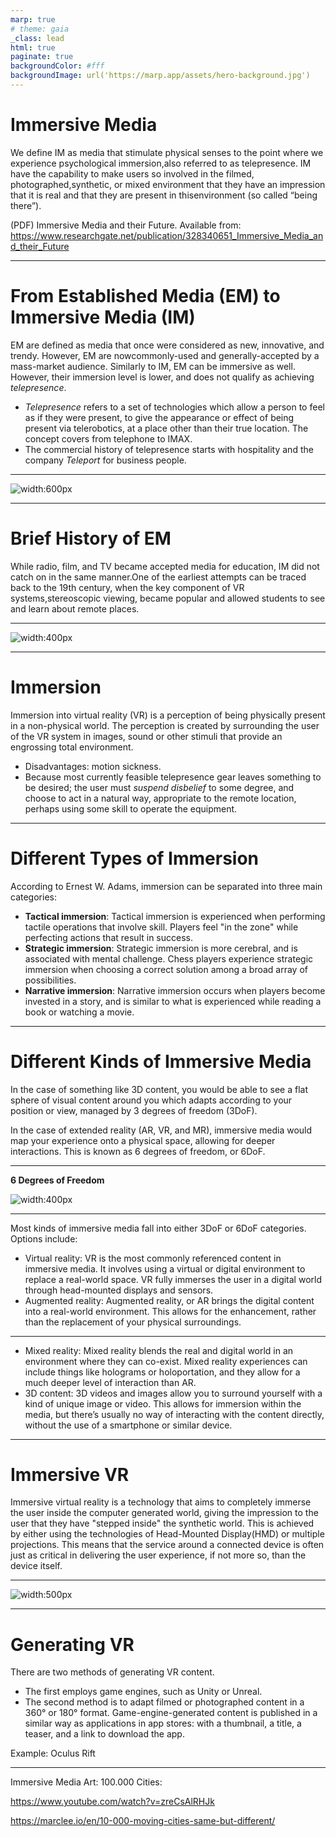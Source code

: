 ```yaml
---
marp: true
# theme: gaia
_class: lead
html: true
paginate: true
backgroundColor: #fff
backgroundImage: url('https://marp.app/assets/hero-background.jpg')
---
```


# Immersive Media

We define IM as media that stimulate physical senses to the point where we experience psychological immersion,also referred to as telepresence. IM have the capability to make users so involved in the filmed, photographed,synthetic, or mixed environment that they have an impression that it is real and that they are present in thisenvironment (so called “being there”). 

(PDF) Immersive Media and their Future. Available from: https://www.researchgate.net/publication/328340651_Immersive_Media_and_their_Future 

---

# From Established Media (EM) to Immersive Media (IM)

EM are defined as media that once were considered as new, innovative, and trendy. However, EM are nowcommonly-used and generally-accepted by a mass-market audience. Similarly to IM, EM can be immersive as well. However, their immersion level is lower, and does not qualify as achieving *telepresence*.

- *Telepresence* refers to a set of technologies which allow a person to feel as if they were present, to give the appearance or effect of being present via telerobotics, at a place other than their true location. The concept covers from telephone to IMAX.
- The commercial history of telepresence starts with hospitality and the company *Teleport* for business people.

--- 

![width:600px](./images/tp.jpeg)

---

# Brief History of EM

While radio, film, and TV became accepted media for education, IM did not catch on in the same manner.One of the earliest attempts can be traced back to the 19th century, when the key component of VR systems,stereoscopic viewing, became popular and allowed students to see and learn about remote places. 


---

![width:400px](./images/im1.jpeg)


---

# Immersion

Immersion into virtual reality (VR) is a perception of being physically present in a non-physical world. The perception is created by surrounding the user of the VR system in images, sound or other stimuli that provide an engrossing total environment.

- Disadvantages: motion sickness. 
- Because most currently feasible telepresence gear leaves something to be desired; the user must *suspend disbelief* to some degree, and choose to act in a natural way, appropriate to the remote location, perhaps using some skill to operate the equipment. 
---

# Different Types of Immersion

According to Ernest W. Adams, immersion can be separated into three main categories:

- **Tactical immersion**: Tactical immersion is experienced when performing tactile operations that involve skill. Players feel "in the zone" while perfecting actions that result in success.
- **Strategic immersion**: Strategic immersion is more cerebral, and is associated with mental challenge. Chess players experience strategic immersion when choosing a correct solution among a broad array of possibilities.
- **Narrative immersion**: Narrative immersion occurs when players become invested in a story, and is similar to what is experienced while reading a book or watching a movie.

---

# Different Kinds of Immersive Media

In the case of something like 3D content, you would be able to see a flat sphere of visual content around you which adapts according to your position or view, managed by 3 degrees of freedom (3DoF). 

In the case of extended reality (AR, VR, and MR), immersive media would map your experience onto a physical space, allowing for deeper interactions. This is known as 6 degrees of freedom, or 6DoF.


----

**6 Degrees of Freedom**

![width:400px](./images/six.png)

---

Most kinds of immersive media fall into either 3DoF or 6DoF categories. Options include:

- Virtual reality: VR is the most commonly referenced content in immersive media. It involves using a virtual or digital environment to replace a real-world space. VR fully immerses the user in a digital world through head-mounted displays and sensors.
- Augmented reality: Augmented reality, or AR brings the digital content into a real-world environment. This allows for the enhancement, rather than the replacement of your physical surroundings.

--- 

- Mixed reality: Mixed reality blends the real and digital world in an environment where they can co-exist. Mixed reality experiences can include things like holograms or holoportation, and they allow for a much deeper level of interaction than AR.
- 3D content: 3D videos and images allow you to surround yourself with a kind of unique image or video. This allows for immersion within the media, but there’s usually no way of interacting with the content directly, without the use of a smartphone or similar device.

---

# Immersive VR
Immersive virtual reality is a technology that aims to completely immerse the user inside the computer generated world, giving the impression to the user that they have "stepped inside" the synthetic world. This is achieved by either using the technologies of Head-Mounted Display(HMD) or multiple projections. This means that the service around a connected device is often just as critical in delivering the user experience, if not more so, than the device itself.

---

![width:500px](./images/im2.jpeg)


---

# Generating VR
There are two methods of generating VR content. 
- The first employs game engines, such as Unity or Unreal. 
- The second method is to adapt filmed or photographed content in a 360° or 180° format. Game-engine-generated content is published in a similar way as applications in app stores: with a thumbnail, a title, a teaser, and a link to download the app. 

Example: Oculus Rift

---

Immersive Media Art: 100.000 Cities:

https://www.youtube.com/watch?v=zreCsAlRHJk

https://marclee.io/en/10-000-moving-cities-same-but-different/



